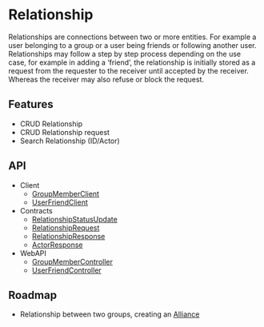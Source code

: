 # Relationship
Relationships are connections between two or more entities. For example a user belonging to a group or a user being friends or following another user. Relationships may follow a step by step process depending on the use case, for example in adding a ‘friend’, the relationship is initially stored as a request from the requester to the receiver until accepted by the receiver. Whereas the receiver may also refuse or block the request. 

## Features
* CRUD Relationship 
* CRUD Relationship request
* Search Relationship (ID/Actor)

## API
* Client
    * [GroupMemberClient](xref:PlayGen.SUGAR.Client.GroupMemberClient)
    * [UserFriendClient](xref:PlayGen.SUGAR.Client.UserFriendClient)
* Contracts
    * [RelationshipStatusUpdate](xref:PlayGen.SUGAR.Contracts.RelationshipStatusUpdate)
    * [RelationshipRequest](xref:PlayGen.SUGAR.Contracts.RelationshipRequest)
    * [RelationshipResponse](xref:PlayGen.SUGAR.Contracts.RelationshipResponse)
    * [ActorResponse](xref:PlayGen.SUGAR.Contracts.ActorResponse)
* WebAPI
    * [GroupMemberController](xref:PlayGen.SUGAR.WebAPI.Controllers.GroupMemberController)
    * [UserFriendController](xref:PlayGen.SUGAR.WebAPI.Controllers.UserFriendController)

## Roadmap
* Relationship between two groups, creating an [Alliance](/articles/Alliances)